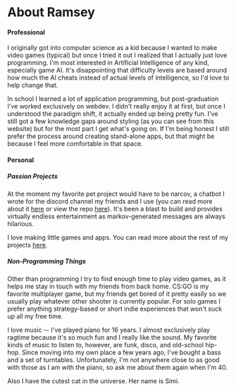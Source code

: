 # About Ramsey
#### Professional
I originally got into computer science as a kid because I wanted to make video games (typical) but once I tried it out I realized that I actually just love programming. I'm most interested in Artificial Intelligence of any kind, especially game AI. It's disappointing that difficulty levels are based around how much the AI cheats instead of actual levels of intelligence, so I'd love to help change that.

In school I learned a lot of application programming, but post-graduation I've worked exclusively on webdev. I didn't really enjoy it at first, but once I understood the paradigm shift, it actually ended up being pretty fun. I've still got a few knowledge gaps around styling (as you can see from this website) but for the most part I get what's going on. If I'm being honest I still prefer the process around creating stand-alone apps, but that might be because I feel more comfortable in that space.

#### Personal
##### Passion Projects
At the moment my favorite pet project would have to be narcov, a chatbot I wrote for the discord channel my friends and I use (you can read more about it [here](https://threedliams.github.io/#/projects/narcov) or view the repo [here](https://github.com/threedliams/CallbackBot)). It's been a blast to build and provides virtually endless entertainment as markov-generated messages are always hilarious.

I love making little games and apps. You can read more about the rest of my projects [here](https://threedliams.github.io/#/projects).

##### Non-Programming Things
Other than programming I try to find enough time to play video games, as it helps me stay in touch with my friends from back home. CS:GO is my favorite multiplayer game, but my friends get bored of it pretty easily so we usually play whatever other shooter is currently popular. For solo games I prefer anything strategy-based or short indie experiences that won't suck up all my free time.

I love music -- I've played piano for 16 years. I almost exclusively play ragtime because it's so much fun and I really like the sound. My favorite kinds of music to listen to, however, are funk, disco, and old-school hip-hop. Since moving into my own place a few years ago, I've bought a bass and a set of turntables. Unfortunately, I'm not anywhere close to as good with those as I am with the piano, so ask me about them again when I'm 40.

Also I have the cutest cat in the universe. Her name is Simi.